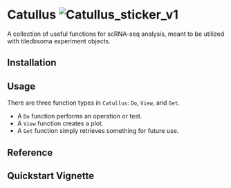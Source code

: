 # Catullus ![Catullus_sticker_v1](https://github.com/ccnawrocki/Catullus/assets/68296470/bc6a43d6-8a30-47d5-808c-62d7e1ceef24)

A collection of useful functions for scRNA-seq analysis, meant to be utilized with tiledbsoma experiment objects.

## Installation


## Usage

There are three function types in `Catullus`: `Do`, `View`, and `Get`. 
- A `Do` function performs an operation or test.
- A `View` function creates a plot.
- A `Get` function simply retrieves something for future use.

## Reference


## Quickstart Vignette
